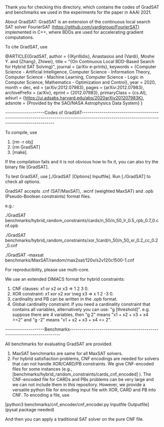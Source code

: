 Thank you for checking this directory, which contains the codes of GradSAT and benchmarks we used in the experiments for the paper in AAAI 2021. 

About GradSAT: GradSAT is an extension of the continuous local search SAT solver FourierSAT (https://github.com/vardigroup/FourierSAT) implemented in C++, where BDDs are used for accelerating gradient computations. 

To cite GradSAT, use 

@ARTICLE{GradSAT,
       author = {{Kyrillidis}, Anastasios and {Vardi}, Moshe Y. and {Zhang}, Zhiwei},
        title = "{On Continuous Local BDD-Based Search for Hybrid SAT Solving}",
      journal = {arXiv e-prints},
     keywords = {Computer Science - Artificial Intelligence, Computer Science - Information Theory, Computer Science - Machine Learning, Computer Science - Logic in Computer Science, Mathematics - Optimization and Control},
         year = 2020,
        month = dec,
          eid = {arXiv:2012.07983},
        pages = {arXiv:2012.07983},
archivePrefix = {arXiv},
       eprint = {2012.07983},
 primaryClass = {cs.AI},
       adsurl = {https://ui.adsabs.harvard.edu/abs/2020arXiv201207983K},
      adsnote = {Provided by the SAO/NASA Astrophysics Data System}
}

--------------------Codes of GradSAT----------------------------------------------------------------------------------------------------------------------------------------------

To compile, use 

1. [rm -r obj]
2. [rm GradSAT]
3. [make].

If the compilation fails and it is not obvious how to fix it, you can also try the binary file [GradSAT].

To test GradSAT, use [./GradSAT [Options] Inputfile]. Run [./GradSAT] to check all options. 

GradSAT accepts .cnf (SAT/MaxSAT), .wcnf (weighted MaxSAT) and .opb (Pseudo-Boolean constraints) format files.

e.g.:

./GradSAT benchmarks/hybrid_random_constraints/cards/n_50/n_50_lr_0.5_rpb_0.7_0.cnf.opb

./GradSAT benchmarks/hybrid_random_constraints/xor_1card/n_50/n_50_xr_0.2_cc_0.2_0.cnf

./GradSAT -maxsat benchmarks/MaxSAT/random/max2sat/120v/s2v120c1500-1.cnf

For reproducibility, please use multi-core.

We use an extended DIMACS format for hybrid constraints:

1. CNF clauses: x1 or x2 or x3 => 1 2 3 0.
2. XOR constraint: x1 xor x2 xor \neg x3 => x 1 2 -3 0.
3. cardinality and PB can be written in the .opb format.
4. Global cardinality constraint: If you need a cardinality constraint that contains all variables, alternatively you can use: "g [threshold]". e.g. suppose there are 4 variables, 
then "g 2" means "x1 + x2 + x3 + x4 >=2" and "g -2" means "x1 + x2 + x3 + x4 <= 2".

--------------------Benchmarks-------------------------------------------------------------------------

All benchmarks for evaluating GradSAT are provided. 
1. MaxSAT benchmarks are same for all MaxSAT solvers. 
2. For hybrid satisfiaction problems, CNF encodings are needed for solvers that can not handle XOR/CARD/PB constraints. We give CNF-encoded files for some instances (e.g., [benchmarks/hybrid_random_constraints/cards_cnf_encoded] ). The CNF-encoded file for CARDs and PBs problems can be very large and we can not include them in this repository. However, we provide a versatile python file for encoding input file with XOR, CARD and PB into CNF. To encoding a file, use

[python3 benchmarks/cnf_encoder/cnf_encoder.py Inputfile Outputfile] (pysat package needed)

And then you can apply a traditional SAT solver on the pure CNF file.


